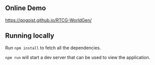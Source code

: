 ## Online Demo

https://qogoist.github.io/RTCG-WorldGen/

## Running locally

Run `npm install` to fetch all the dependencies.

`npm run` will start a dev server that can be used to view the application.
